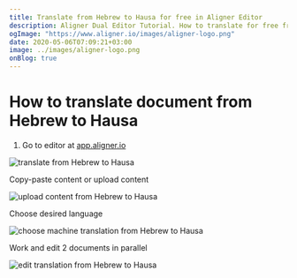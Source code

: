 ```yaml
---
title: Translate from Hebrew to Hausa for free in Aligner Editor
description: Aligner Dual Editor Tutorial. How to translate for free from Hebrew to Hausa. Aligner is multilingual document management platform. 
ogImage: "https://www.aligner.io/images/aligner-logo.png"
date: 2020-05-06T07:09:21+03:00
image: ../images/aligner-logo.png
onBlog: true
---
```


# How to translate document from Hebrew to Hausa

1. Go to editor at [app.aligner.io](https://app.aligner.io "Aligner App web page")

![translate from Hebrew to Hausa](../aligner-blank-editor.png "translate from Hebrew to Hausa")

Copy-paste content or upload content

![upload content from Hebrew to Hausa](../aligner-uploaded-document.png "upload content from Hebrew to Hausa")

Choose desired language

![choose machine translation from Hebrew to Hausa](../aligner-language-dropdown.png "choose machine translation from Hebrew to Hausa")

Work and edit 2 documents in parallel

![edit translation from Hebrew to Hausa](../aligner-double-sitded-editor.png "edit translation from Hebrew to Hausa")

